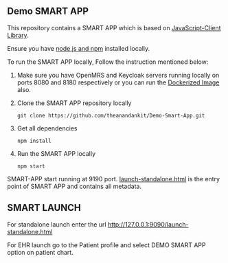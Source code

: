 ## Demo SMART APP

This repository contains a SMART APP which is based on [JavaScript-Client Library](http://docs.smarthealthit.org/client-js/).

Ensure you have [node.js and npm](https://docs.npmjs.com/downloading-and-installing-node-js-and-npm) installed locally.

To run the SMART APP locally, Follow the instruction mentioned below:

1.  Make sure you have OpenMRS and Keycloak servers running locally on ports 8080 and 8180 respectively or you can run the [Dockerized Image](https://github.com/theanandankit/openmrs-keycloak-dockerized-setup) also.

2.  Clone the SMART APP repository locally

        git clone https://github.com/theanandankit/Demo-Smart-App.git

3.  Get all dependencies

        npm install

4.  Run the SMART APP locally

        npm start

SMART-APP start running at 9190 port. [launch-standalone.html](https://github.com/theanandankit/Demo-Smart-App/blob/master/launch-standalone.html) is the entry point of SMART APP and contains all metadata.

## SMART LAUNCH

For standalone launch enter the url http://127.0.0.1:9090/launch-standalone.html

For EHR launch go to the Patient profile and select DEMO SMART APP option on patient chart.

